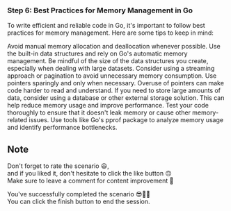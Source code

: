 
### Step 6: Best Practices for Memory Management in Go

To write efficient and reliable code in Go, it's important to follow best practices for memory management. Here are some tips to keep in mind:

Avoid manual memory allocation and deallocation whenever possible. Use the built-in data structures and rely on Go's automatic memory management.
Be mindful of the size of the data structures you create, especially when dealing with large datasets. Consider using a streaming approach or pagination to avoid unnecessary memory consumption.
Use pointers sparingly and only when necessary. Overuse of pointers can make code harder to read and understand.
If you need to store large amounts of data, consider using a database or other external storage solution. This can help reduce memory usage and improve performance.
Test your code thoroughly to ensure that it doesn't leak memory or cause other memory-related issues. Use tools like Go's pprof package to analyze memory usage and identify performance bottlenecks.

## Note

Don't forget to rate the scenario 😃, <br />
and if you liked it, don't hesitate to click the like button 🙃 <br />
Make sure to leave a comment for content improvement 🙏 <br />

You've successfully completed the scenario 😎👏🏻 <br />
You can click the finish button to end the session.


